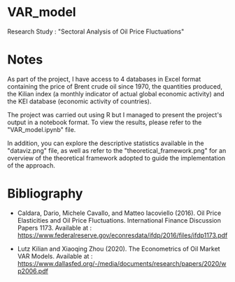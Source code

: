 # VAR_model

Research Study : "Sectoral Analysis of Oil Price Fluctuations" 

# Notes

As part of the project, I have access to 4 databases in Excel format containing the price of Brent crude oil since 1970, the quantities produced, the Kilian index (a monthly indicator of actual global economic activity) and the KEI database (economic activity of countries).

The project was carried out using R but I managed to present the project's output in a notebook format. To view the results, please refer to the "VAR_model.ipynb" file.

In addition, you can explore the descriptive statistics available in the "dataviz.png" file, as well as refer to the "theoretical_framework.png" for an overview of the theoretical framework adopted to guide the implementation of the approach.

# Bibliography

- Caldara, Dario, Michele Cavallo, and Matteo Iacoviello (2016). Oil Price Elasticities and Oil Price Fluctuations.
International Finance Discussion Papers 1173. Available at : https://www.federalreserve.gov/econresdata/ifdp/2016/files/ifdp1173.pdf

- Lutz Kilian and Xiaoqing Zhou (2020). The Econometrics of Oil Market VAR Models. Available at : https://www.dallasfed.org/-/media/documents/research/papers/2020/wp2006.pdf
